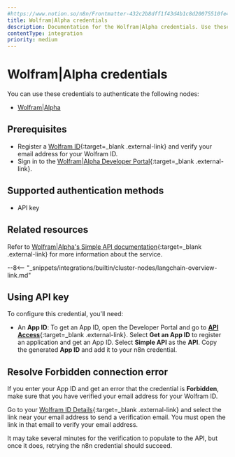 ```yaml
---
#https://www.notion.so/n8n/Frontmatter-432c2b8dff1f43d4b1c8d20075510fe4
title: Wolfram|Alpha credentials
description: Documentation for the Wolfram|Alpha credentials. Use these credentials to authenticate Wolfram|Alpha in n8n, a workflow automation platform.
contentType: integration
priority: medium
---
```


# Wolfram|Alpha credentials

You can use these credentials to authenticate the following nodes:

* [Wolfram|Alpha](/integrations/builtin/cluster-nodes/sub-nodes/n8n-nodes-langchain.toolwolframalpha/)

## Prerequisites

- Register a [Wolfram ID](https://account.wolfram.com){:target=_blank .external-link} and verify your email address for your Wolfram ID.
- Sign in to the [Wolfram|Alpha Developer Portal](https://developer.wolframalpha.com){:target=_blank .external-link}.

## Supported authentication methods

- API key

## Related resources

Refer to [Wolfram|Alpha's Simple API documentation](https://products.wolframalpha.com/simple-api/documentation){:target=_blank .external-link} for more information about the service.

--8<-- "_snippets/integrations/builtin/cluster-nodes/langchain-overview-link.md"

## Using API key

To configure this credential, you'll need:

- An **App ID**: To get an App ID, open the Developer Portal and go to [**API Access**](https://developer.wolframalpha.com/access){:target=_blank .external-link}. Select **Get an App ID** to register an application and get an App ID. Select **Simple API** as the **API**. Copy the generated **App ID** and add it to your n8n credential.

## Resolve Forbidden connection error

If you enter your App ID and get an error that the credential is **Forbidden**, make sure that you have verified your email address for your Wolfram ID.

Go to your [Wolfram ID Details](https://account.wolfram.com/wolframid){:target=_blank .external-link} and select the link near your email address to send a verification email. You must open the link in that email to verify your email address.

It may take several minutes for the verification to populate to the API, but once it does, retrying the n8n credential should succeed.